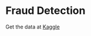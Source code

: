 # Fraud Detection

Get the data at [Kaggle](https://www.kaggle.com/datasets/mlg-ulb/creditcardfraud?resource=download)



